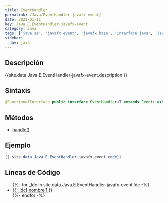 ```yaml
---
title: EventHandler
permalink: /Java/EventHandler-javafx-event/
date: 2021-01-11
key: Java.E.EventHandler-javafx-event
category: Java
tags: ['java se', 'javafx.event', 'javafx.base', 'interface java', 'JavaFX 2.0']
sidebar: 
  nav: java
---
```


## Descripción
{{site.data.Java.E.EventHandler-javafx-event.description }}

## Sintaxis
~~~java
@FunctionalInterface public interface EventHandler<T extends Event> extends EventListener
~~~

## Métodos
* [handle()](/Java/EventHandler-javafx-event/handle)

## Ejemplo
~~~java
{{ site.data.Java.E.EventHandler-javafx-event.code}}
~~~

## Líneas de Código
<ul>
{%- for _ldc in site.data.Java.E.EventHandler-javafx-event.ldc -%}
   <li>
       <a href="{{_ldc['url'] }}">{{ _ldc['nombre'] }}</a>
   </li>
{%- endfor -%}
</ul>
